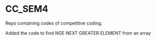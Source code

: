 # CC_SEM4
Repo containing codes of competitive coding.

Added the code to find NGE NEXT GREATER ELEMENT from an array
